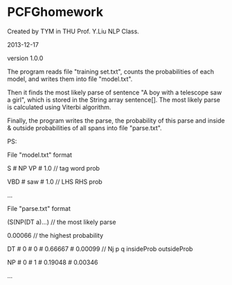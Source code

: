 PCFGhomework
============

Created by TYM 
in THU Prof. Y.Liu NLP Class.

2013-12-17

version 1.0.0

The program reads file "training set.txt", counts the probabilities of each 
model, and writes them into file "model.txt".

Then it finds the most likely parse of sentence "A boy with a telescope saw a 
girl", which is stored in the String array sentence[]. The most likely parse is 
calculated using Viterbi algorithm.

Finally, the program writes the parse, the probability of this parse and inside 
& outside probabilities of all spans into file "parse.txt".


PS:

File "model.txt" format

S # NP VP # 1.0 // tag word prob

VBD # saw # 1.0 // LHS RHS prob

...


File "parse.txt" format

(S(NP(DT a)...) // the most likely parse

0.00066 // the highest probability

DT # 0 # 0 # 0.66667 # 0.00099 // Nj p q insideProb outsideProb

NP # 0 # 1 # 0.19048 # 0.00346

...
